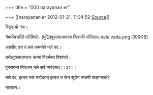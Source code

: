 +++
title = "000 narayanan er"

+++
[[narayanan er	2012-01-21, 11:34:52 [Source](https://groups.google.com/g/bvparishat/c/k1l9LwWJfLE)]]



विद्वद्भ्यो नमः।

नैषधीयचरिते परिशिष्टे- (मुद्रितपुस्तकभागस्य चित्रमपि योजितम्-nale vada.png-399KB)

अब्रवीत् तत्र तं हंसं त्वमप्येवं नले वद।

तथेत्युक्त्वाऽण्डजः कन्यां विदर्भस्य विशांपते।

पुनरागम्य निषधान् नले सर्वं न्यवेदयत्।।३२।।

  

नले वद, इत्यत्र नले न्यवेदयत् इत्यत्र च केन सूत्रेण सप्तमी सङ्गच्छते?

  

  

नारायणः।

  

  

  

